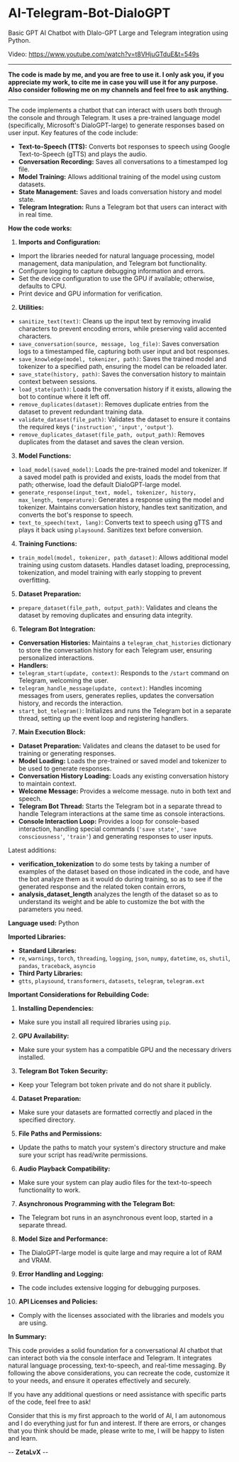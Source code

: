 # AI-Telegram-Bot-DialoGPT
Basic GPT AI Chatbot with DIalo-GPT Large and Telegram integration using Python.

Video: https://www.youtube.com/watch?v=t8VHjuGTduE&t=549s

******************
**The code is made by me, and you are free to use it. I only ask you, if you appreciate my work, to cite me in case you will use it for any purpose.
Also consider following me on my channels and feel free to ask anything.**
******************

The code implements a chatbot that can interact with users both through the console and through Telegram. It uses a pre-trained language model (specifically, Microsoft's DialoGPT-large) to generate responses based on user input. Key features of the code include:

- **Text-to-Speech (TTS):** Converts bot responses to speech using Google Text-to-Speech (gTTS) and plays the audio.
- **Conversation Recording:** Saves all conversations to a timestamped log file.
- **Model Training:** Allows additional training of the model using custom datasets.
- **State Management:** Saves and loads conversation history and model state.
- **Telegram Integration:** Runs a Telegram bot that users can interact with in real time.

**How ​​the code works:**

1. **Imports and Configuration:**

- Import the libraries needed for natural language processing, model management, data manipulation, and Telegram bot functionality.
- Configure logging to capture debugging information and errors.
- Set the device configuration to use the GPU if available; otherwise, defaults to CPU.
- Print device and GPU information for verification.

2. **Utilities:**

- `sanitize_text(text)`: Cleans up the input text by removing invalid characters to prevent encoding errors, while preserving valid accented characters.
- `save_conversation(source, message, log_file)`: Saves conversation logs to a timestamped file, capturing both user input and bot responses.
- `save_knowledge(model, tokenizer, path)`: Saves the trained model and tokenizer to a specified path, ensuring the model can be reloaded later.
- `save_state(history, path)`: Saves the conversation history to maintain context between sessions.
- `load_state(path)`: Loads the conversation history if it exists, allowing the bot to continue where it left off.
- `remove_duplicates(dataset)`: Removes duplicate entries from the dataset to prevent redundant training data.
- `validate_dataset(file_path)`: Validates the dataset to ensure it contains the required keys (`'instruction'`, `'input'`, `'output'`).
- `remove_duplicates_dataset(file_path, output_path)`: Removes duplicates from the dataset and saves the clean version.

3. **Model Functions:**

- `load_model(saved_model)`: Loads the pre-trained model and tokenizer. If a saved model path is provided and exists, loads the model from that path; otherwise, load the default DialoGPT-large model.
- `generate_response(input_text, model, tokenizer, history, max_length, temperature)`: Generates a response using the model and tokenizer. Maintains conversation history, handles text sanitization, and converts the bot's response to speech.
- `text_to_speech(text, lang)`: Converts text to speech using gTTS and plays it back using `playsound`. Sanitizes text before conversion.

4. **Training Functions:**

- `train_model(model, tokenizer, path_dataset)`: Allows additional model training using custom datasets. Handles dataset loading, preprocessing, tokenization, and model training with early stopping to prevent overfitting.

5. **Dataset Preparation:**

- `prepare_dataset(file_path, output_path)`: Validates and cleans the dataset by removing duplicates and ensuring data integrity.

6. **Telegram Bot Integration:**

- **Conversation Histories:** Maintains a `telegram_chat_histories` dictionary to store the conversation history for each Telegram user, ensuring personalized interactions.
- **Handlers:**
- `telegram_start(update, context)`: Responds to the `/start` command on Telegram, welcoming the user.
- `telegram_handle_message(update, context)`: Handles incoming messages from users, generates replies, updates the conversation history, and records the interaction.
- `start_bot_telegram()`: Initializes and runs the Telegram bot in a separate thread, setting up the event loop and registering handlers.

7. **Main Execution Block:**

- **Dataset Preparation:** Validates and cleans the dataset to be used for training or generating responses.
- **Model Loading:** Loads the pre-trained or saved model and tokenizer to be used to generate responses.
- **Conversation History Loading:** Loads any existing conversation history to maintain context.
- **Welcome Message:** Provides a welcome message.
nuto in both text and speech.
- **Telegram Bot Thread:** Starts the Telegram bot in a separate thread to handle Telegram interactions at the same time as console interactions.
- **Console Interaction Loop:** Provides a loop for console-based interaction, handling special commands (`'save state'`, `'save consciousness'`, `'train'`) and generating responses to user inputs.
  
Latest additions:
- **verification_tokenization** to do some tests by taking a number of examples of the dataset based on those indicated in the code, and have the bot analyze them as it would do during training, so as to see if the generated response and the related token contain errors,
- **analysis_dataset_length** analyzes the length of the dataset so as to understand its weight and be able to customize the bot with the parameters you need.

**Language used:**
Python

**Imported Libraries:**

- **Standard Libraries:**
- `re`, `warnings`, `torch`, `threading`, `logging`, `json`, `numpy`, `datetime`, `os`, `shutil`, `pandas`, `traceback`, `asyncio`
- **Third Party Libraries:**
- `gtts`, `playsound`, `transformers`, `datasets`, `telegram`, `telegram.ext`

**Important Considerations for Rebuilding Code:**

1. **Installing Dependencies:**
- Make sure you install all required libraries using `pip`.
2. **GPU Availability:**
- Make sure your system has a compatible GPU and the necessary drivers installed.
3. **Telegram Bot Token Security:**
- Keep your Telegram bot token private and do not share it publicly.
4. **Dataset Preparation:**
- Make sure your datasets are formatted correctly and placed in the specified directory.
5. **File Paths and Permissions:**
- Update the paths to match your system's directory structure and make sure your script has read/write permissions.
6. **Audio Playback Compatibility:**
- Make sure your system can play audio files for the text-to-speech functionality to work.
7. **Asynchronous Programming with the Telegram Bot:**
- The Telegram bot runs in an asynchronous event loop, started in a separate thread.
8. **Model Size and Performance:**
- The DialoGPT-large model is quite large and may require a lot of RAM and VRAM.
9. **Error Handling and Logging:**
- The code includes extensive logging for debugging purposes.
10. **API Licenses and Policies:**
- Comply with the licenses associated with the libraries and models you are using.

**In Summary:**

This code provides a solid foundation for a conversational AI chatbot that can interact both via the console interface and Telegram. It integrates natural language processing, text-to-speech, and real-time messaging. By following the above considerations, you can recreate the code, customize it to your needs, and ensure it operates effectively and securely.

If you have any additional questions or need assistance with specific parts of the code, feel free to ask!

Consider that this is my first approach to the world of AI, I am autonomous and I do everything just for fun and interest. If there are errors, or changes that you think should be made, please write to me, I will be happy to listen and learn.

-- **ZetaLvX** --
